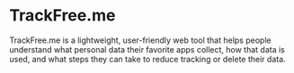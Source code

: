 # TrackFree.me
TrackFree.me is a lightweight, user-friendly web tool that helps people understand what personal data their favorite apps collect, how that data is used, and what steps they can take to reduce tracking or delete their data. 
